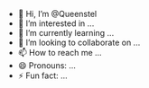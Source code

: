 - 👋 Hi, I’m @Queenstel
- 👀 I’m interested in ...
- 🌱 I’m currently learning ...
- 💞️ I’m looking to collaborate on ...
- 📫 How to reach me ...
- 😄 Pronouns: ...
- ⚡ Fun fact: ...

<!---
Queenstel/Queenstel is a ✨ special ✨ repository because its `README.md` (this file) appears on your GitHub profile.
You can click the Preview link to take a look at your changes.
--->
